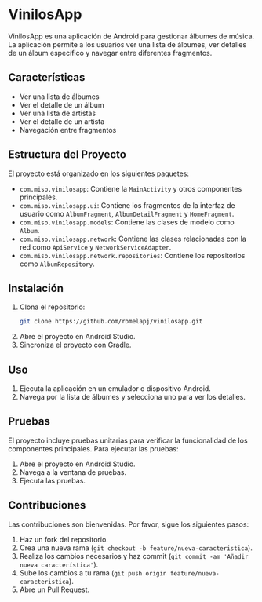 # VinilosApp

VinilosApp es una aplicación de Android para gestionar álbumes de música. La aplicación permite a los usuarios ver una lista de álbumes, ver detalles de un álbum específico y navegar entre diferentes fragmentos.

## Características

- Ver una lista de álbumes
- Ver el detalle de un álbum
- Ver una lista de artistas
- Ver el detalle de un artista
- Navegación entre fragmentos

## Estructura del Proyecto

El proyecto está organizado en los siguientes paquetes:

- `com.miso.vinilosapp`: Contiene la `MainActivity` y otros componentes principales.
- `com.miso.vinilosapp.ui`: Contiene los fragmentos de la interfaz de usuario como `AlbumFragment`, `AlbumDetailFragment` y `HomeFragment`.
- `com.miso.vinilosapp.models`: Contiene las clases de modelo como `Album`.
- `com.miso.vinilosapp.network`: Contiene las clases relacionadas con la red como `ApiService` y `NetworkServiceAdapter`.
- `com.miso.vinilosapp.network.repositories`: Contiene los repositorios como `AlbumRepository`.

## Instalación

1. Clona el repositorio:
    ```sh
    git clone https://github.com/romelapj/vinilosapp.git
    ```
2. Abre el proyecto en Android Studio.
3. Sincroniza el proyecto con Gradle.

## Uso

1. Ejecuta la aplicación en un emulador o dispositivo Android.
2. Navega por la lista de álbumes y selecciona uno para ver los detalles.

## Pruebas

El proyecto incluye pruebas unitarias para verificar la funcionalidad de los componentes principales. Para ejecutar las pruebas:

1. Abre el proyecto en Android Studio.
2. Navega a la ventana de pruebas.
3. Ejecuta las pruebas.

## Contribuciones

Las contribuciones son bienvenidas. Por favor, sigue los siguientes pasos:

1. Haz un fork del repositorio.
2. Crea una nueva rama (`git checkout -b feature/nueva-caracteristica`).
3. Realiza los cambios necesarios y haz commit (`git commit -am 'Añadir nueva característica'`).
4. Sube los cambios a tu rama (`git push origin feature/nueva-caracteristica`).
5. Abre un Pull Request.
